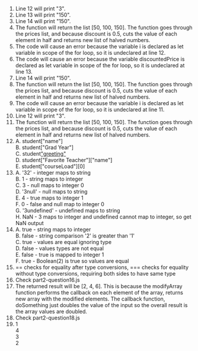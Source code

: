 1. Line 12 will print "3".
2. Line 13 will print "150".
3. Line 14 will print "150".
4. The function will return the list [50, 100, 150]. The function goes through the prices list, and because discount is 0.5, cuts the value of each element in half and returns new list of halved numbers.
5. The code will cause an error because the variable i is declared as let variable in scope of the for loop, so it is undeclared at line 12.
6. The code will cause an error because the variable discountedPrice is declared as let variable in scope of the for loop, so it is undeclared at line 13.
7. Line 14 will print "150".
8. The function will return the list [50, 100, 150]. The function goes through the prices list, and because discount is 0.5, cuts the value of each element in half and returns new list of halved numbers.
9. The code will cause an error because the variable i is declared as let variable in scope of the for loop, so it is undeclared at line 11.
10. Line 12 will print "3".
11. The function will return the list [50, 100, 150]. The function goes through the prices list, and because discount is 0.5, cuts the value of each element in half and returns new list of halved numbers.
12.
    A. student["name"]  
    B. student["Grad Year"]  
    C. student["greeting"]()  
    D. student["Favorite Teacher"]["name"]  
    E. student["courseLoad"][0]  
13. 
    A. '32' - integer maps to string  
    B. 1 - string maps to integer  
    C. 3 - null maps to integer 0  
    D. '3null' - null maps to string  
    E. 4 - true maps to integer 1  
    F. 0 - false and null map to integer 0  
    G. '3undefined' - undefined maps to string  
    H. NaN - 3 maps to integer and undefined cannot map to integer, so get NaN output  
14. 
    A. true - string maps to integer  
    B. false - string comparison '2' is greater than '1'  
    C. true - values are equal ignoring type  
    D. false - values types are not equal  
    E. false - true is mapped to integer 1  
    F. true - Boolean(2) is true so values are equal  
15. == checks for equality after type conversions, === checks for equality without type conversions, requiring both sides to have same type
16. Check part2-question16.js
17. The returned result will be [2, 4, 6]. This is because the modifyArray function performs the callback on each element of the array, returns new array with the modified elements. The callback function, doSomething just doubles the value of the input so the overall result is the array values are doubled.
18. Check part2-question18.js
19. 1  
    4  
    3  
    2
